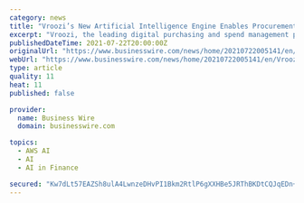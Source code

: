 ```yaml
---
category: news
title: "Vroozi’s New Artificial Intelligence Engine Enables Procurement and Finance Leaders to Transform and Modernize Operations"
excerpt: "Vroozi, the leading digital purchasing and spend management platform for enterprise and mid-market companies, has launched a new AI-driven procurement"
publishedDateTime: 2021-07-22T20:00:00Z
originalUrl: "https://www.businesswire.com/news/home/20210722005141/en/Vroozi’s-New-Artificial-Intelligence-Engine-Enables-Procurement-and-Finance-Leaders-to-Transform-and-Modernize-Operations"
webUrl: "https://www.businesswire.com/news/home/20210722005141/en/Vroozi’s-New-Artificial-Intelligence-Engine-Enables-Procurement-and-Finance-Leaders-to-Transform-and-Modernize-Operations"
type: article
quality: 11
heat: 11
published: false

provider:
  name: Business Wire
  domain: businesswire.com

topics:
  - AWS AI
  - AI
  - AI in Finance

secured: "Kw7dLt57EAZSh8ulA4LwnzeDHvPI1Bkm2RtlP6gXXHBe5JRThBKDtCQJqEDn+XoetU1v4ZZLdmt+aI3NSL3Qkbc6xfvWPRPUzAYO51hBznvd4ihvWNc70fnAWg8hhL30xUHFaPhbYXVl3cpggXUGEaN5TRHWhDxe7cqodauoOT5PCL9biEx63VK/MlM9CUMSx4vbHddNDiDCwRR3FNddbddivuBHFX8B7ah0tMQDIa2/+fVak+Hakv6zJ1emDTyZkEoPudXMI3zwV3RFEgxDRHHL65qQ7VXlmSlNP6R1Nt6gdEmt6MoHQs4IBe0lv01DpC639CY9T++NWXMy330T9zphEb/voOyg/DtG797tGnE=;rtVq5pfK2ieTbb7xXgrpoQ=="
---
```


